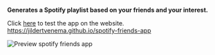 
**Generates a Spotify playlist based on your friends and your interest.**


Click [here](https://jildertvenema.github.io/spotify-friends-app) to test the app on the website.
https://jildertvenema.github.io/spotify-friends-app


![Preview spotify friends app](https://i.ibb.co/SKT03Vz/Screenshot-5.png)

